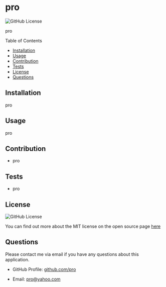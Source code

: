 # pro

![GitHub License](https://img.shields.io/badge/license-MIT-blue.svg)<br>

pro

Table of Contents
* [Installation](#Installation)
* [Usage](#Usage)
* [Contribution](#Contribution)
* [Tests](#Test)
* [License](#License)
* [Questions](#Questions)

## Installation
pro

## Usage
pro

## Contribution
* pro

## Tests
* pro

## License
![GitHub License](https://img.shields.io/badge/license-MIT-blue.svg)


You can find out more about the MIT license on the open source page [here](https://www.opensource.org/licenses/MIT)

## Questions

Please contact me via email if you have any questions about this application.

* GitHub Profile: [github.com/pro](github.com/pro)

* Email: [pro@yahoo.com](pro@yahoo.com)